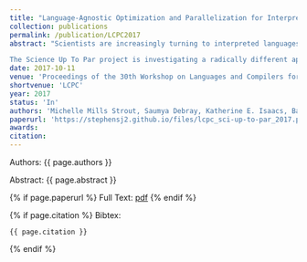 ```yaml
---
title: "Language-Agnostic Optimization and Parallelization for Interpreted Languages"
collection: publications
permalink: /publication/LCPC2017
abstract: "Scientists are increasingly turning to interpreted languages, such as Python, Java, R, Matlab, and Perl, to implement their data analysis algorithms. While such languages permit rapid software development, their implementations often run into performance issues that slow down the scientific process. Source-level approaches for parallelization are problematic for two reasons: first, many of the language features common to these languages can be challenging for the kinds of analyses needed for parallelization; and second, even where such analysis is possible, a language-specific approach implies that each language would need its own parallelizing compiler and/or constructs, resulting in significant duplication of effort.

The Science Up To Par project is investigating a radically different approach to this problem: automatic parallelization at the machine code level using trace information. The key to accomplishing this will be the static and dynamic analysis of executables and the reconstitution of such executables into parallel executables. The key insight is that with trace information it should be possible optimize out the interpreter and other dynamic features in a language-agnostic manner and create parallelized executables for multicore architectures. If successful, this can enable scientists to continue to develop in programming environments that most conveniently support their scientific exploration without paying the performance overheads currently associated with many such environments."
date: 2017-10-11
venue: 'Proceedings of the 30th Workshop on Languages and Compilers for Parallel Computing'
shortvenue: 'LCPC'
year: 2017
status: 'In'
authors: 'Michelle Mills Strout, Saumya Debray, Katherine E. Isaacs, Barbara Kreaseck, Julio Cardenas-Rodriguez, Bonnie Hurwitz, Kat Volk, Sam Badger, Jesse Bartels, Ian Bertolacci, Sabin Devkota, Anthony Encinas, Ben Gaska, Brandon Neth, Theo Sackos, Jon Stephens, Sarah Willer, Babak Yadergari'
paperurl: 'https://stephensj2.github.io/files/lcpc_sci-up-to-par_2017.pdf'
awards:
citation:
---
```


Authors: {{ page.authors }}

Abstract: {{ page.abstract }}

{% if page.paperurl %}
Full Text: [pdf]({{page.paperurl}})
{% endif %}

{% if page.citation %}
Bibtex: 
```
{{ page.citation }}
```
{% endif %}
